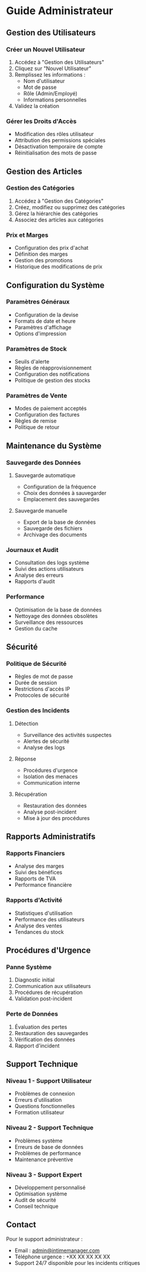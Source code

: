 # Guide Administrateur

## Gestion des Utilisateurs

### Créer un Nouvel Utilisateur
1. Accédez à "Gestion des Utilisateurs"
2. Cliquez sur "Nouvel Utilisateur"
3. Remplissez les informations :
   - Nom d'utilisateur
   - Mot de passe
   - Rôle (Admin/Employé)
   - Informations personnelles
4. Validez la création

### Gérer les Droits d'Accès
- Modification des rôles utilisateur
- Attribution des permissions spéciales
- Désactivation temporaire de compte
- Réinitialisation des mots de passe

## Gestion des Articles

### Gestion des Catégories
1. Accédez à "Gestion des Catégories"
2. Créez, modifiez ou supprimez des catégories
3. Gérez la hiérarchie des catégories
4. Associez des articles aux catégories

### Prix et Marges
- Configuration des prix d'achat
- Définition des marges
- Gestion des promotions
- Historique des modifications de prix

## Configuration du Système

### Paramètres Généraux
- Configuration de la devise
- Formats de date et heure
- Paramètres d'affichage
- Options d'impression

### Paramètres de Stock
- Seuils d'alerte
- Règles de réapprovisionnement
- Configuration des notifications
- Politique de gestion des stocks

### Paramètres de Vente
- Modes de paiement acceptés
- Configuration des factures
- Règles de remise
- Politique de retour

## Maintenance du Système

### Sauvegarde des Données
1. Sauvegarde automatique
   - Configuration de la fréquence
   - Choix des données à sauvegarder
   - Emplacement des sauvegardes

2. Sauvegarde manuelle
   - Export de la base de données
   - Sauvegarde des fichiers
   - Archivage des documents

### Journaux et Audit
- Consultation des logs système
- Suivi des actions utilisateurs
- Analyse des erreurs
- Rapports d'audit

### Performance
- Optimisation de la base de données
- Nettoyage des données obsolètes
- Surveillance des ressources
- Gestion du cache

## Sécurité

### Politique de Sécurité
- Règles de mot de passe
- Durée de session
- Restrictions d'accès IP
- Protocoles de sécurité

### Gestion des Incidents
1. Détection
   - Surveillance des activités suspectes
   - Alertes de sécurité
   - Analyse des logs

2. Réponse
   - Procédures d'urgence
   - Isolation des menaces
   - Communication interne

3. Récupération
   - Restauration des données
   - Analyse post-incident
   - Mise à jour des procédures

## Rapports Administratifs

### Rapports Financiers
- Analyse des marges
- Suivi des bénéfices
- Rapports de TVA
- Performance financière

### Rapports d'Activité
- Statistiques d'utilisation
- Performance des utilisateurs
- Analyse des ventes
- Tendances du stock

## Procédures d'Urgence

### Panne Système
1. Diagnostic initial
2. Communication aux utilisateurs
3. Procédures de récupération
4. Validation post-incident

### Perte de Données
1. Évaluation des pertes
2. Restauration des sauvegardes
3. Vérification des données
4. Rapport d'incident

## Support Technique

### Niveau 1 - Support Utilisateur
- Problèmes de connexion
- Erreurs d'utilisation
- Questions fonctionnelles
- Formation utilisateur

### Niveau 2 - Support Technique
- Problèmes système
- Erreurs de base de données
- Problèmes de performance
- Maintenance préventive

### Niveau 3 - Support Expert
- Développement personnalisé
- Optimisation système
- Audit de sécurité
- Conseil technique

## Contact

Pour le support administrateur :
- Email : admin@intimemanager.com
- Téléphone urgence : +XX XX XX XX XX
- Support 24/7 disponible pour les incidents critiques 